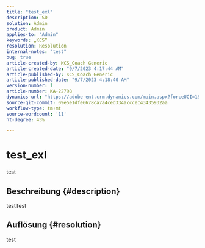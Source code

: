 ```yaml
---
title: "test_exl"
description: SD
solution: Admin
product: Admin
applies-to: "Admin"
keywords: „KCS“
resolution: Resolution
internal-notes: "test"
bug: true
article-created-by: KCS_Coach Generic
article-created-date: "9/7/2023 4:17:44 AM"
article-published-by: KCS_Coach Generic
article-published-date: "9/7/2023 4:18:40 AM"
version-number: 1
article-number: KA-22798
dynamics-url: "https://adobe-ent.crm.dynamics.com/main.aspx?forceUCI=1&pagetype=entityrecord&etn=knowledgearticle&id=3f08cb7c-354d-ee11-be6e-6045bd006704"
source-git-commit: 09e5e1dfe6678ca7a4ced334acccec43435932aa
workflow-type: tm+mt
source-wordcount: '11'
ht-degree: 45%

---
```


# test_exl


test

## Beschreibung {#description}

testTest

## Auflösung {#resolution}


test
